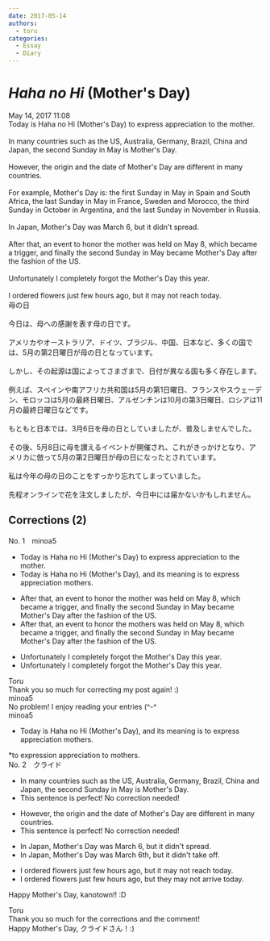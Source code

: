 ```yaml
---
date: 2017-05-14
authors:
  - toru
categories:
  - Essay
  - Diary
---
```


<h1 id="subject_show"><strong><em>Haha no Hi</strong></em> (Mother's Day)</h1>
<div class="date">May 14, 2017 11:08</div>
<div id="post"><div id="body_show_ori">
Today is Haha no Hi (Mother's Day) to express appreciation to the mother.<br/><br/>In many countries such as the US, Australia, Germany, Brazil, China and Japan, the second Sunday in May is Mother's Day.<br/><br/>However, the origin and the date of Mother's Day are different in many countries.<br/><br/>For example, Mother's Day is: the first Sunday in May in Spain and South Africa, the last Sunday in May in France, Sweden and Morocco, the third Sunday in October in Argentina, and the last Sunday in November in Russia.<br/><br/>In Japan, Mother's Day was March 6, but it didn't spread.<br/><br/>After that, an event to honor the mother was held on May 8, which became a trigger, and finally the second Sunday in May became Mother's Day after the fashion of the US.<br/><br/>Unfortunately I completely forgot the Mother's Day this year.<br/><br/>I ordered flowers just few hours ago, but it may not reach today.
</div></div>

<!-- more -->

<div id="post_ja"><div id="body_show_mo">
母の日<br/><br/>今日は、母への感謝を表す母の日です。<br/><br/>アメリカやオーストラリア、ドイツ、ブラジル、中国、日本など、多くの国では、5月の第2日曜日が母の日となっています。<br/><br/>しかし、その起源は国によってさまざまで、日付が異なる国も多く存在します。<br/><br/>例えば、スペインや南アフリカ共和国は5月の第1日曜日、フランスやスウェーデン、モロッコは5月の最終日曜日、アルゼンチンは10月の第3日曜日、ロシアは11月の最終日曜日などです。<br/><br/>もともと日本では、3月6日を母の日としていましたが、普及しませんでした。<br/><br/>その後、5月8日に母を讃えるイベントが開催され、これがきっかけとなり、アメリカに倣って5月の第2日曜日が母の日になったとされています。<br/><br/>私は今年の母の日のことをすっかり忘れてしまっていました。<br/><br/>先程オンラインで花を注文しましたが、今日中には届かないかもしれません。
</div></div>

## Corrections (2)
<div id="block"><div class="first_name"> No. 1　<span class="just_name">minoa5</span></div><div id="block2">
<ul class="correction_field">
<li class="incorrect">Today is Haha no Hi (Mother's Day) to express appreciation to the mother.</li>
<li class="corrected correct">
Today is Haha no Hi (Mother's Day)<span class="f_red">, and its meaning is</span> to express appreciation mother<span class="f_red">s</span>.
</li>
</ul>
<ul class="correction_field">
<li class="incorrect">After that, an event to honor the mother was held on May 8, which became a trigger, and finally the second Sunday in May became Mother's Day after the fashion of the US.</li>
<li class="corrected correct">
After that, an event to honor <span class="sline"><span class="f_gray">the</span></span> mother<span class="f_red">s</span> was held on May 8, which became a trigger, and finally the second Sunday in May became Mother's Day after the fashion of the US.
</li>
</ul>
<ul class="correction_field">
<li class="incorrect">Unfortunately I completely forgot the Mother's Day this year.</li>
<li class="corrected correct">
Unfortunately I completely forgot <span class="f_gray"><span class="sline">the</span></span> Mother's Day this year.
</li>
</ul>
</div><div class="name"><span class="just_name">Toru</span><br>
Thank you so much for correcting my post again! :)
</div>
<div class="name"><span class="just_name">minoa5</span><br>
No problem! I enjoy reading your entries (^-^
</div>
<div class="name"><span class="just_name">minoa5</span><br><div class="quote_field"><ul class="correction_field">
<li class="corrected correct">
Today is Haha no Hi (Mother's Day)<span class="f_red">, and its meaning is</span> to express appreciation mother<span class="f_red">s</span>.
</li>
</ul></div>
*to expression appreciation to mothers.
</div>
</div>
<div id="block"><div class="first_name"> No. 2　<span class="just_name">クライド</span></div><div id="block2">
<ul class="correction_field">
<li class="incorrect">In many countries such as the US, Australia, Germany, Brazil, China and Japan, the second Sunday in May is Mother's Day.</li>
<li class="corrected perfect">This sentence is perfect! No correction needed!</li>
</ul>
<ul class="correction_field">
<li class="incorrect">However, the origin and the date of Mother's Day are different in many countries.</li>
<li class="corrected perfect">This sentence is perfect! No correction needed!</li>
</ul>
<ul class="correction_field">
<li class="incorrect">In Japan, Mother's Day was March 6, but it didn't spread.</li>
<li class="corrected correct">
In Japan, Mother's Day was March 6<span class="f_blue">th</span>, but it didn't<span class="f_blue"> take off</span>.
</li>
</ul>
<ul class="correction_field">
<li class="incorrect">I ordered flowers just few hours ago, but it may not reach today.</li>
<li class="corrected correct">
I ordered flowers just few hours ago, but <span class="f_red">they</span> may not <span class="f_red">arrive</span> today.
</li>
</ul>
<p class="comment_small">
 Happy Mother's Day, kanotown!! :D
</p>

</div><div class="name"><span class="just_name">Toru</span><br>
Thank you so much for the corrections and the comment!<br/>Happy Mother's Day, クライドさん！:)
</div>
</div>
